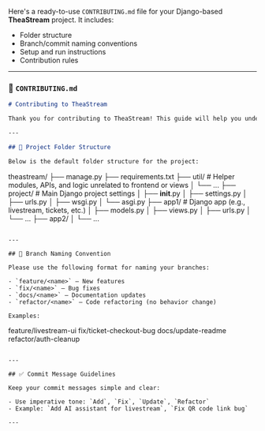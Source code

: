 Here's a ready-to-use `CONTRIBUTING.md` file for your Django-based **TheaStream** project. It includes:

* Folder structure
* Branch/commit naming conventions
* Setup and run instructions
* Contribution rules

---

### 📄 `CONTRIBUTING.md`

```markdown
# Contributing to TheaStream

Thank you for contributing to TheaStream! This guide will help you understand the project structure, naming conventions, and how to set up your local development environment.

---

## 📁 Project Folder Structure

Below is the default folder structure for the project:

```

theastream/
├── manage.py
├── requirements.txt
├── util/               # Helper modules, APIs, and logic unrelated to frontend or views
│   └── ...
├── project/            # Main Django project settings
│   ├── **init**.py
│   ├── settings.py
│   ├── urls.py
│   ├── wsgi.py
│   └── asgi.py
├── app1/               # Django app (e.g., livestream, tickets, etc.)
│   ├── models.py
│   ├── views.py
│   ├── urls.py
│   └── ...
├── app2/
│   └── ...

```

---

## 🌱 Branch Naming Convention

Please use the following format for naming your branches:

- `feature/<name>` – New features  
- `fix/<name>` – Bug fixes  
- `docs/<name>` – Documentation updates  
- `refactor/<name>` – Code refactoring (no behavior change)

Examples:
```

feature/livestream-ui
fix/ticket-checkout-bug
docs/update-readme
refactor/auth-cleanup

````

---

## ✅ Commit Message Guidelines

Keep your commit messages simple and clear:

- Use imperative tone: `Add`, `Fix`, `Update`, `Refactor`
- Example: `Add AI assistant for livestream`, `Fix QR code link bug`

---

